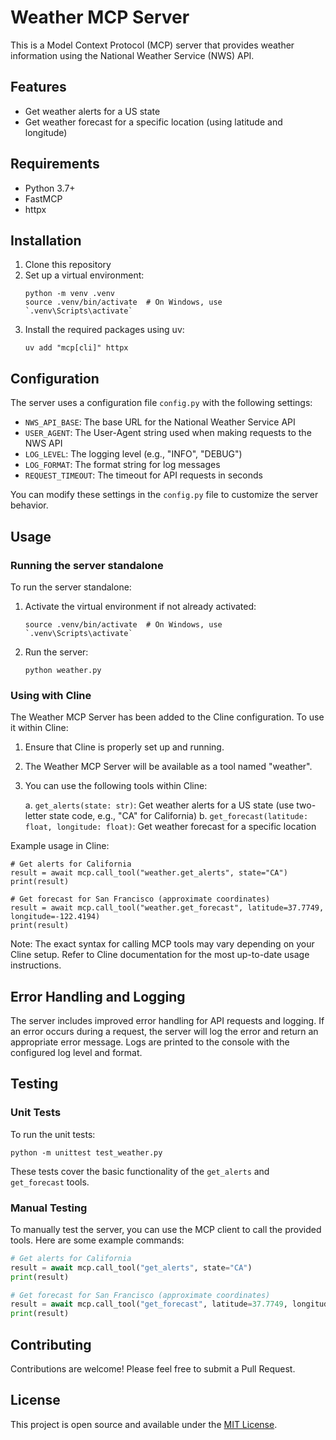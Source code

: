 # Weather MCP Server

This is a Model Context Protocol (MCP) server that provides weather information using the National Weather Service (NWS) API.

## Features

- Get weather alerts for a US state
- Get weather forecast for a specific location (using latitude and longitude)

## Requirements

- Python 3.7+
- FastMCP
- httpx

## Installation

1. Clone this repository
2. Set up a virtual environment:
   ```
   python -m venv .venv
   source .venv/bin/activate  # On Windows, use `.venv\Scripts\activate`
   ```
3. Install the required packages using uv:
   ```
   uv add "mcp[cli]" httpx
   ```

## Configuration

The server uses a configuration file `config.py` with the following settings:

- `NWS_API_BASE`: The base URL for the National Weather Service API
- `USER_AGENT`: The User-Agent string used when making requests to the NWS API
- `LOG_LEVEL`: The logging level (e.g., "INFO", "DEBUG")
- `LOG_FORMAT`: The format string for log messages
- `REQUEST_TIMEOUT`: The timeout for API requests in seconds

You can modify these settings in the `config.py` file to customize the server behavior.

## Usage

### Running the server standalone

To run the server standalone:

1. Activate the virtual environment if not already activated:
   ```
   source .venv/bin/activate  # On Windows, use `.venv\Scripts\activate`
   ```
2. Run the server:
   ```
   python weather.py
   ```

### Using with Cline

The Weather MCP Server has been added to the Cline configuration. To use it within Cline:

1. Ensure that Cline is properly set up and running.
2. The Weather MCP Server will be available as a tool named "weather".
3. You can use the following tools within Cline:

   a. `get_alerts(state: str)`: Get weather alerts for a US state (use two-letter state code, e.g., "CA" for California)
   b. `get_forecast(latitude: float, longitude: float)`: Get weather forecast for a specific location

Example usage in Cline:

```
# Get alerts for California
result = await mcp.call_tool("weather.get_alerts", state="CA")
print(result)

# Get forecast for San Francisco (approximate coordinates)
result = await mcp.call_tool("weather.get_forecast", latitude=37.7749, longitude=-122.4194)
print(result)
```

Note: The exact syntax for calling MCP tools may vary depending on your Cline setup. Refer to Cline documentation for the most up-to-date usage instructions.

## Error Handling and Logging

The server includes improved error handling for API requests and logging. If an error occurs during a request, the server will log the error and return an appropriate error message. Logs are printed to the console with the configured log level and format.

## Testing

### Unit Tests

To run the unit tests:

```
python -m unittest test_weather.py
```

These tests cover the basic functionality of the `get_alerts` and `get_forecast` tools.

### Manual Testing

To manually test the server, you can use the MCP client to call the provided tools. Here are some example commands:

```python
# Get alerts for California
result = await mcp.call_tool("get_alerts", state="CA")
print(result)

# Get forecast for San Francisco (approximate coordinates)
result = await mcp.call_tool("get_forecast", latitude=37.7749, longitude=-122.4194)
print(result)
```

## Contributing

Contributions are welcome! Please feel free to submit a Pull Request.

## License

This project is open source and available under the [MIT License](LICENSE).
